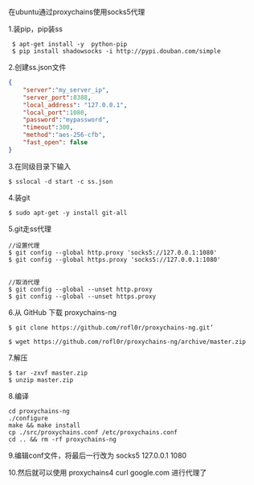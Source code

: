 在ubuntu通过proxychains使用socks5代理

1.装pip，pip装ss

```shell
 $ apt-get install -y  python-pip
 $ pip install shadowsocks -i http://pypi.douban.com/simple
```

2.创建ss.json文件

```json
{
    "server":"my_server_ip",
    "server_port":8388,
    "local_address": "127.0.0.1",
    "local_port":1080,
    "password":"mypassword",
    "timeout":300,
    "method":"aes-256-cfb",
    "fast_open": false
}
```

3.在同级目录下输入

```shell
$ sslocal -d start -c ss.json 
```

4.装git

```shell
$ sudo apt-get -y install git-all
```

5.git走ss代理

```shell
//设置代理
$ git config --global http.proxy 'socks5://127.0.0.1:1080' 
$ git config --global https.proxy 'socks5://127.0.0.1:1080'


//取消代理
$ git config --global --unset http.proxy
$ git config --global --unset https.proxy
```

6.从 GitHub 下载 proxychains-ng

```shell
$ git clone https://github.com/rofl0r/proxychains-ng.git‘

$ wget https://github.com/rofl0r/proxychains-ng/archive/master.zip
```

7.解压

```shell
$ tar -zxvf master.zip
$ unzip master.zip 
```

8.编译

```shell
cd proxychains-ng
./configure
make && make install
cp ./src/proxychains.conf /etc/proxychains.conf
cd .. && rm -rf proxychains-ng
```

9.编辑conf文件，将最后一行改为 socks5  127.0.0.1 1080

10.然后就可以使用 proxychains4 curl google.com 进行代理了

